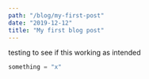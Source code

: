 ```yaml
---
path: "/blog/my-first-post"
date: "2019-12-12"
title: "My first blog post"
---
```


testing to see if this working as intended
```python
something = "x"
```